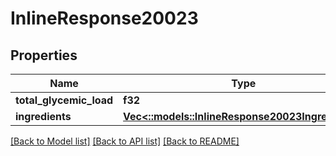 # InlineResponse20023

## Properties

Name | Type | Description | Notes
------------ | ------------- | ------------- | -------------
**total_glycemic_load** | **f32** |  | 
**ingredients** | [**Vec<::models::InlineResponse20023Ingredients>**](inline_response_200_23_ingredients.md) |  | 

[[Back to Model list]](../README.md#documentation-for-models) [[Back to API list]](../README.md#documentation-for-api-endpoints) [[Back to README]](../README.md)


